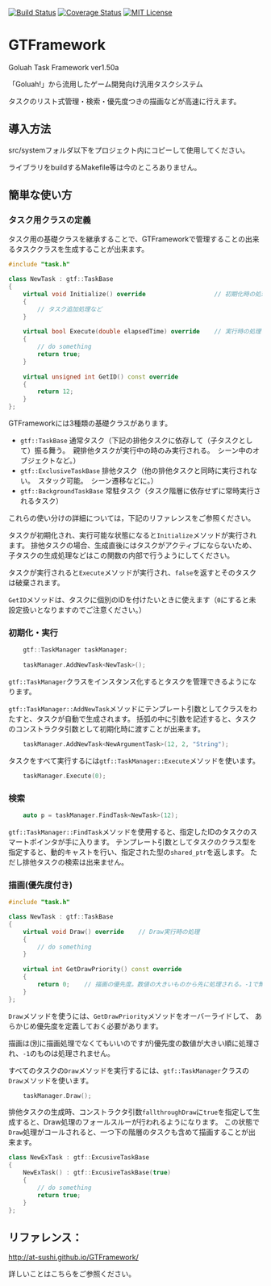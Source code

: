[![Build Status](https://app.travis-ci.com/At-sushi/GTFramework.svg?branch=master)](https://app.travis-ci.com/At-sushi/GTFramework)
[![Coverage Status](https://coveralls.io/repos/github/At-sushi/GTFramework/badge.svg?branch=master)](https://coveralls.io/github/At-sushi/GTFramework?branch=master)
[![MIT License](http://img.shields.io/badge/license-MIT-blue.svg?style=flat)](./LICENSE)
# GTFramework
Goluah Task Framework ver1.50a

「Goluah!」から流用したゲーム開発向け汎用タスクシステム

タスクのリスト式管理・検索・優先度つきの描画などが高速に行えます。

## 導入方法
src/systemフォルダ以下をプロジェクト内にコピーして使用してください。

ライブラリをbuildするMakefile等は今のところありません。

## 簡単な使い方
### タスク用クラスの定義
タスク用の基礎クラスを継承することで、GTFrameworkで管理することの出来るタスククラスを生成することが出来ます。

```cpp
#include "task.h"

class NewTask : gtf::TaskBase
{
    virtual void Initialize() override                   // 初期化時の処理
    {
        // タスク追加処理など
    }
    
    virtual bool Execute(double elapsedTime) override    // 実行時の処理
    {
        // do something
        return true;
    }
    
    virtual unsigned int GetID() const override
    {
        return 12;
    }
};
```

GTFrameworkには3種類の基礎クラスがあります。

* `gtf::TaskBase` 通常タスク（下記の排他タスクに依存して（子タスクとして）振る舞う。　親排他タスクが実行中の時のみ実行される。　シーン中のオブジェクトなど。）
* `gtf::ExclusiveTaskBase` 排他タスク（他の排他タスクと同時に実行されない。　スタック可能。　シーン遷移などに。）
* `gtf::BackgroundTaskBase` 常駐タスク（タスク階層に依存せずに常時実行されるタスク）

これらの使い分けの詳細については，下記のリファレンスをご参照ください。

タスクが初期化され、実行可能な状態になると`Initialize`メソッドが実行されます。
排他タスクの場合、生成直後にはタスクがアクティブにならないため、子タスクの生成処理などはこの関数の内部で行うようにしてください。

タスクが実行されると`Execute`メソッドが実行され、`false`を返すとそのタスクは破棄されます。

`GetID`メソッドは、タスクに個別のIDを付けたいときに使えます（`0`にすると未設定扱いとなりますのでご注意ください。）

### 初期化・実行

```cpp
    gtf::TaskManager taskManager;
    
    taskManager.AddNewTask<NewTask>();
```

`gtf::TaskManager`クラスをインスタンス化するとタスクを管理できるようになります。

`gtf::TaskManager::AddNewTask`メソッドにテンプレート引数としてクラスをわたすと、タスクが自動で生成されます。
括弧の中に引数を記述すると、タスクのコンストラクタ引数として初期化時に渡すことが出来ます。
    
```cpp
    taskManager.AddNewTask<NewArgumentTask>(12, 2, "String");
```

タスクをすべて実行するには`gtf::TaskManager::Execute`メソッドを使います。

```cpp
    taskManager.Execute(0);
```

### 検索

```cpp
    auto p = taskManager.FindTask<NewTask>(12);
```

`gtf::TaskManager::FindTask`メソッドを使用すると、指定したIDのタスクのスマートポインタが手に入ります。
テンプレート引数としてタスクのクラス型を指定すると、動的キャストを行い、指定された型の`shared_ptr`を返します。
ただし排他タスクの検索は出来ません。

### 描画(優先度付き)

```cpp
#include "task.h"

class NewTask : gtf::TaskBase
{
    virtual void Draw() override    // Draw実行時の処理
    {
        // do something
    }
    
    virtual int GetDrawPriority() const override
    {
        return 0;    // 描画の優先度。数値の大きいものから先に処理される。-1で無効。
    }
};
```

`Draw`メソッドを使うには、`GetDrawPriority`メソッドをオーバーライドして、
あらかじめ優先度を定義しておく必要があります。

描画は(別に描画処理でなくてもいいのですが)優先度の数値が大きい順に処理され、`-1`のものは処理されません。

すべてのタスクの`Draw`メソッドを実行するには、`gtf::TaskManager`クラスの`Draw`メソッドを使います。

```cpp
    taskManager.Draw();
```

排他タスクの生成時、コンストラクタ引数`fallthroughDraw`に`true`を指定して生成すると、Draw処理のフォールスルーが行われるようになります。
この状態で`Draw`処理がコールされると、一つ下の階層のタスクも含めて描画することが出来ます。
```cpp
class NewExTask : gtf::ExcusiveTaskBase
{
    NewExTask() : gtf::ExcusiveTaskBase(true)
    {
        // do something
        return true;
    }
};
```


## リファレンス：
http://at-sushi.github.io/GTFramework/

詳しいことはこちらをご参照ください。
